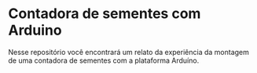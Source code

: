 # Contadora de sementes com Arduino

Nesse repositório você encontrará um relato da experiência da montagem de uma contadora de sementes com a plataforma Arduíno.
